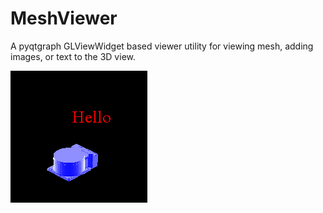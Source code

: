 # MeshViewer
A pyqtgraph GLViewWidget based viewer utility for viewing mesh, adding images, or text to the 3D view.

![image](pic.png)
